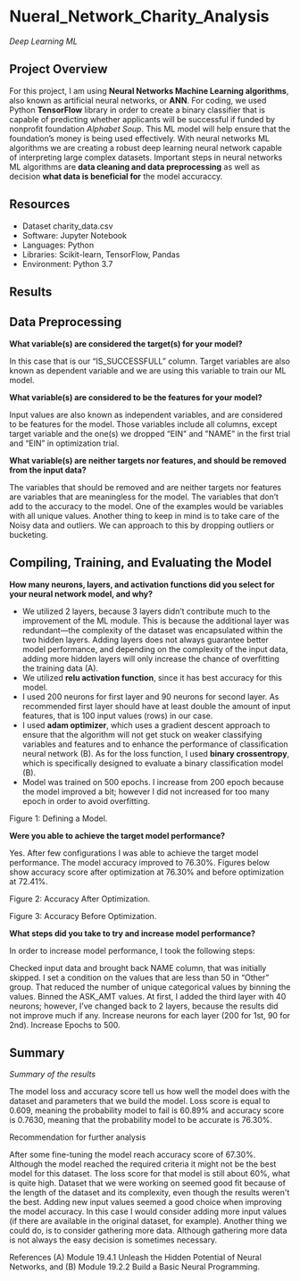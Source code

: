 # Nueral_Network_Charity_Analysis
*Deep Learning ML*

## Project Overview
For this project, I am using **Neural Networks Machine Learning algorithms**, also known as artificial neural networks, or **ANN**. For coding, we used Python **TensorFlow** 
library in order to create a binary classifier that is capable of predicting whether applicants will be successful if funded by nonprofit foundation *Alphabet Soup*. This ML 
model will help ensure that the foundation’s money is being used effectively. With neural networks ML algorithms we are creating a robust deep learning neural network capable of 
interpreting large complex datasets. Important steps in neural networks ML algorithms are **data cleaning and data preprocessing** as well as decision **what data is beneficial for** the model accuraccy.

## Resources
-  Dataset charity_data.csv
-  Software: Jupyter Notebook
-  Languages: Python
-  Libraries: Scikit-learn, TensorFlow, Pandas
-  Environment: Python 3.7

## Results

## Data Preprocessing
**What variable(s) are considered the target(s) for your model?**

In this case that is our “IS_SUCCESSFULL” column. Target variables are also known 
as dependent variable and we are using this variable to train our ML model.

**What variable(s) are considered to be the features for your model?**

Input values are also known as independent variables, and are considered to be 
features for the model. Those variables include all columns, except target 
variable and the one(s) we dropped “EIN" and "NAME” in the first trial and “EIN” 
in optimization trial.

**What variable(s) are neither targets nor features, and should be removed from the input data?**

The variables that should be removed and are neither targets nor features are 
variables that are meaningless for the model. The variables that don’t add to the 
accuracy to the model. One of the examples would be variables with all unique 
values. Another thing to keep in mind is to take care of the Noisy data and 
outliers. We can approach to this by dropping outliers or bucketing.

## Compiling, Training, and Evaluating the Model
**How many neurons, layers, and activation functions did you select for your neural network model, and why?**

 - We utilized 2 layers, because 3 layers didn’t contribute much to the improvement of 
the ML module. This is because the additional layer was redundant—the complexity 
of the dataset was encapsulated within the two hidden layers. Adding layers does 
not always guarantee better model performance, and depending on the complexity of 
the input data, adding more hidden layers will only increase the chance of 
overfitting the training data (A).
-  We utilized **relu activation function**, since it has best accuracy for this 
model.
-  I used 200 neurons for first layer and 90 neurons for second layer. As 
recommended first layer should have at least double the amount of input features, 
that is 100 input values (rows) in our case.
-  I used **adam optimizer**, which uses a gradient descent approach to ensure 
that the algorithm will not get stuck on weaker classifying variables and 
features and to enhance the performance of classification neural network (B).
As for the loss function, I used **binary crossentropy**, which is specifically 
designed to evaluate a binary classification model (B).
-  Model was trained on 500 epochs. I increase from 200 epoch because the model 
improved a bit; however I did not increased for too many epoch in order to avoid 
overfitting.

Figure 1: Defining a Model.

**Were you able to achieve the target model performance?**

Yes. After few configurations I was able to achieve the target model performance. 
The model accuracy improved to 76.30%. Figures below show accuracy score after 
optimization at 76.30% and before optimization at 72.41%.





Figure 2: Accuracy After Optimization.




Figure 3: Accuracy Before Optimization.

**What steps did you take to try and increase model performance?**

In order to increase model performance, I took the following steps:

Checked input data and brought back NAME column, that was initially skipped. I 
set a condition on the values that are less than 50 in “Other” group. That 
reduced the number of unique categorical values by binning the values.
Binned the ASK_AMT values.
At first, I added the third layer with 40 neurons; however, I’ve changed back to 
2 layers, because the results did not improve much if any.
Increase neurons for each layer (200 for 1st, 90 for 2nd).
Increase Epochs to 500.


## Summary
*Summary of the results*

The model loss and accuracy score tell us how well the model does with the 
dataset and parameters that we build the model. Loss score is equal to 0.609, 
meaning the probability model to fail is 60.89% and accuracy score is 0.7630, 
meaning that the probability model to be accurate is 76.30%.

Recommendation for further analysis

After some fine-tuning the model reach accuracy score of 67.30%. Although the 
model reached the required criteria it might not be the best model for this 
dataset. The loss score for that model is still about 60%, what is quite high. 
Dataset that we were working on seemed good fit because of the length of the 
dataset and its complexity, even though the results weren't the best. Adding new 
input values seemed a good choice when improving the model accuracy. In this case 
I would consider adding more input values (if there are available in the original 
dataset, for example). Another thing we could do, is to consider gathering more 
data. Although gathering more data is not always the easy decision is sometimes 
necessary.

References
(A) Module 19.4.1 Unleash the Hidden Potential of Neural Networks, and (B) Module 
19.2.2 Build a Basic Neural Programming.  

